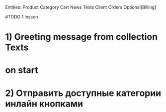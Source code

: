 Entities:
    Product
    Category
    Cart
    News
    Texts
    Client
    Orders
    Optional[Billing]
    
#TODO 1 lesson
# 1) Greeting message from collection Texts
# on start
# 2) Отправить доступные категории инлайн кнопками